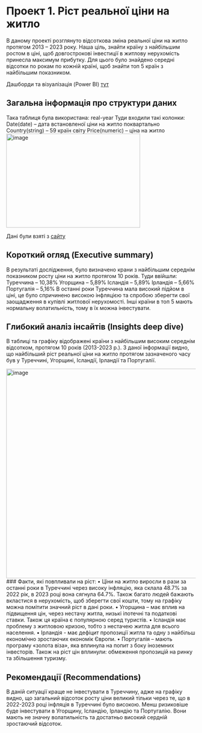 # Проект 1. Ріст реальної ціни на житло
В даному проекті розглянуто відсоткова зміна реальної ціни на житло протягом 2013 – 2023 року. Наша ціль, знайти країну з найбільшим ростом в ціні, щоб довгострокові інвестиції в житлову нерухомість принесла максимум  прибутку.
Для цього було знайдено середні відсотки по рокам по кожній країні, щоб знайти топ 5 країн з найбільшим показником. 

Дашборди та візуалізація (Power BI) [тут](https://app.powerbi.com/view?r=eyJrIjoiOWQ1YzllMWItMWY3NC00MzA1LWFlMzgtMTEyOGUwNDk1NDgzIiwidCI6ImQ0NTFiZGY3LTVkNjgtNGFiOS05MTY1LTc5NGVkZGJhZTBmYSIsImMiOjl9)

## Загальна інформація про структури даних 

Така таблиця була використана: real-year
Туди входили такі колонки: 
Date(date) – дата встановленої ціни на житло поквартально
Country(string) – 59 країн світу 
Price(numeric) – ціна на житло 
<img width="356" height="250" alt="image" src="https://github.com/user-attachments/assets/e819118e-cc48-4867-948c-6ddc08459e35" />

Дані були взяті з [сайту](https://datahub.io/core/house-prices-global#readme)

## Короткий огляд (Executive summary)
В результаті дослідження, було визначено крани з найбільшим середнім показником росту ціни на житло протягом 10 років. Туди ввійшли: 
Туреччина – 10,38%
Угорщина – 5,89%
Ісландія – 5,89%
Ірландія – 5,66% 
Португалія – 5,16%
В останні роки Туреччина мала високий підйом в ціні, це було спричинено високою інфляцією та спробою зберегти свої заощадження в купівлі житлової нерухомості. 
Інші країни в топ 5 мають нормальну волатильність, тому в їх можна інвестувати.

## Глибокий аналіз інсайтів (Insights deep dive)
В таблиці та графіку відображені країни з найбільшим високим середнім відсотком, протягом 10 років (2013-2023 р.). З даної інформації видно, що найбільший ріст реальної ціни на житло протягом зазначеного часу був у Туреччині, Угорщині, Ісландії, Ірландії та Португалії.

<img width="974" height="557" alt="image" src="https://github.com/user-attachments/assets/45545c54-cc3d-47d2-a5eb-864727cce5b9" />
### Факти, які повпливали на ріст:
•	Ціни на житло виросли в рази за останні роки в Туреччині через високу інфляцію, яка склала 48.7% за 2022 рік, в 2023 році вона сягнула 64.7%. Також багато людей бажають вкластися в нерухомість, щоб зберегти свої кошти, тому на графіку можна помітити значний ріст в дані роки. 
•	Угорщина – має вплив на підвищення цін, через нестачу житла, низькі іпотечні та податкові ставки. Також ця країна є популярною серед туристів. 
•	Ісландія має проблему з житловою кризою, тобто з нестачею житла для всього населення. 
•	Ірландія - має дефіцит пропозиції житла та одну з найбільш економічно зростаючих економік Європи.
•	Португалія – мають програму «золота віза», яка вплинула на попит з боку іноземних інвесторів. Також на ріст цін вплинули: обмеження пропозицій на ринку та збільшення туризму.


## Рекомендації (Recommendations)
В даній ситуації краще не інвестувати в Туреччину, адже на графіку видно, що загальний відсоток росту ціни великий тільки через те, що в 2022-2023 році інфляція в Туреччині було високою. 
Менш ризиковіше буде інвестувати в Угорщину, Ісландію, Ірландію та Португалію. Вони мають не значну волатильність та достатньо високий сердній зростаючий відсоток. 


